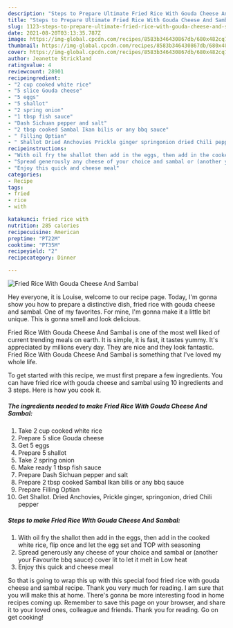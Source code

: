 ```yaml
---
description: "Steps to Prepare Ultimate Fried Rice With Gouda Cheese And Sambal"
title: "Steps to Prepare Ultimate Fried Rice With Gouda Cheese And Sambal"
slug: 1123-steps-to-prepare-ultimate-fried-rice-with-gouda-cheese-and-sambal
date: 2021-08-20T03:13:35.787Z
image: https://img-global.cpcdn.com/recipes/8583b346430867db/680x482cq70/fried-rice-with-gouda-cheese-and-sambal-recipe-main-photo.jpg
thumbnail: https://img-global.cpcdn.com/recipes/8583b346430867db/680x482cq70/fried-rice-with-gouda-cheese-and-sambal-recipe-main-photo.jpg
cover: https://img-global.cpcdn.com/recipes/8583b346430867db/680x482cq70/fried-rice-with-gouda-cheese-and-sambal-recipe-main-photo.jpg
author: Jeanette Strickland
ratingvalue: 4
reviewcount: 28901
recipeingredient:
- "2 cup cooked white rice"
- "5 slice Gouda cheese"
- "5 eggs"
- "5 shallot"
- "2 spring onion"
- "1 tbsp fish sauce"
- "Dash Sichuan pepper and salt"
- "2 tbsp cooked Sambal Ikan bilis or any bbq sauce"
- " Filling Optian"
- " Shallot Dried Anchovies Prickle ginger springonion dried Chili pepper"
recipeinstructions:
- "With oil fry the shallot then add in the eggs, then add in the cooked white rice, flip once and let the egg set and TOP with seasoning"
- "Spread generously any cheese of your choice and sambal or (another your Favourite bbq sauce) cover lit to let it melt in Low heat"
- "Enjoy this quick and cheese meal"
categories:
- Recipe
tags:
- fried
- rice
- with

katakunci: fried rice with 
nutrition: 285 calories
recipecuisine: American
preptime: "PT22M"
cooktime: "PT35M"
recipeyield: "2"
recipecategory: Dinner

---
```



![Fried Rice With Gouda Cheese And Sambal](https://img-global.cpcdn.com/recipes/8583b346430867db/680x482cq70/fried-rice-with-gouda-cheese-and-sambal-recipe-main-photo.jpg)

Hey everyone, it is Louise, welcome to our recipe page. Today, I'm gonna show you how to prepare a distinctive dish, fried rice with gouda cheese and sambal. One of my favorites. For mine, I'm gonna make it a little bit unique. This is gonna smell and look delicious.



Fried Rice With Gouda Cheese And Sambal is one of the most well liked of current trending meals on earth. It is simple, it is fast, it tastes yummy. It's appreciated by millions every day. They are nice and they look fantastic. Fried Rice With Gouda Cheese And Sambal is something that I've loved my whole life.


To get started with this recipe, we must first prepare a few ingredients. You can have fried rice with gouda cheese and sambal using 10 ingredients and 3 steps. Here is how you cook it.

<!--inarticleads1-->

##### The ingredients needed to make Fried Rice With Gouda Cheese And Sambal:

1. Take 2 cup cooked white rice
1. Prepare 5 slice Gouda cheese
1. Get 5 eggs
1. Prepare 5 shallot
1. Take 2 spring onion
1. Make ready 1 tbsp fish sauce
1. Prepare Dash Sichuan pepper and salt
1. Prepare 2 tbsp cooked Sambal Ikan bilis or any bbq sauce
1. Prepare  Filling Optian
1. Get  Shallot. Dried Anchovies, Prickle ginger, springonion, dried Chili pepper




<!--inarticleads2-->

##### Steps to make Fried Rice With Gouda Cheese And Sambal:

1. With oil fry the shallot then add in the eggs, then add in the cooked white rice, flip once and let the egg set and TOP with seasoning
1. Spread generously any cheese of your choice and sambal or (another your Favourite bbq sauce) cover lit to let it melt in Low heat
1. Enjoy this quick and cheese meal




So that is going to wrap this up with this special food fried rice with gouda cheese and sambal recipe. Thank you very much for reading. I am sure that you will make this at home. There's gonna be more interesting food in home recipes coming up. Remember to save this page on your browser, and share it to your loved ones, colleague and friends. Thank you for reading. Go on get cooking!
